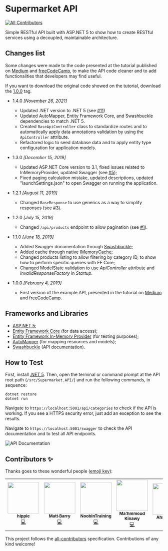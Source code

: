 # Supermarket API
<!-- ALL-CONTRIBUTORS-BADGE:START - Do not remove or modify this section -->
[![All Contributors](https://img.shields.io/badge/all_contributors-5-orange.svg?style=flat-square)](#contributors-)
<!-- ALL-CONTRIBUTORS-BADGE:END -->

Simple RESTful API built with ASP.NET 5 to show how to create RESTful services using a decoupled, maintainable architecture.

## Changes list

Some changes were made to the code presented at the tutorial published on [Medium](https://medium.com/free-code-camp/an-awesome-guide-on-how-to-build-restful-apis-with-asp-net-core-87b818123e28) and [freeCodeCamp](https://www.freecodecamp.org/news/an-awesome-guide-on-how-to-build-restful-apis-with-asp-net-core-87b818123e28/), to make the API code cleaner and to add functionalities that developers may find useful.

If you want to download the original code showed on the tutorial, download the [1.0.0](https://github.com/evgomes/supermarket-api/releases/tag/1.0.0) tag.

- 1.4.0 *[November 26, 2021]*
    - Updated .NET version to .NET 5 (see [#11](https://github.com/evgomes/supermarket-api/pull/11))
    - Updated AutoMapper, Entity Framework Core, and Swashbuckle dependencies to match .NET 5.
    - Created `BaseApiController` class to standardize routes and to automatically apply data annotations validation by using the `ApiController` attribute.
    - Refactored logic to seed database data and to apply entity type configuration for application models.

- 1.3.0 *[December 15, 2019]*
	- Updated ASP.NET Core version to 3.1, fixed issues related to InMemoryProvider, updated Swagger (see [#5](https://github.com/evgomes/supermarket-api/pull/5));
	- Fixed paging calculation mistake, updated descriptions, updated "launchSettings.json" to open Swagger on running the application.

- 1.2.1 *[August 11, 2019]*
    - Changed `BaseResponse` to use generics as a way to simplify responses (see [#3](https://github.com/evgomes/supermarket-api/pull/3)).

- 1.2.0 *[July 15, 2019]*
    - Changed `/api/products` endpoint to allow pagination (see [#1](https://github.com/evgomes/supermarket-api/issues/1)).

- 1.1.0 *[June 18, 2019]*

  - Added Swagger documentation through [Swashbuckle](https://github.com/domaindrivendev/Swashbuckle);
  - Added cache through native [IMemoryCache](https://docs.microsoft.com/en-us/aspnet/core/performance/caching/memory?view=aspnetcore-2.2);
  - Changed products listing to allow filtering by category ID, to show how to perform specific queries with EF Core;
  - Changed ModelState validation to use *ApiController* attribute and *InvalidResponseFactory* in *Startup*.

- 1.0.0 *[February 4, 2019]*

  - First version of the example API, presented in the tutorial on [Medium](https://medium.com/free-code-camp/an-awesome-guide-on-how-to-build-restful-apis-with-asp-net-core-87b818123e28) and [freeCodeCamp](https://www.freecodecamp.org/news/an-awesome-guide-on-how-to-build-restful-apis-with-asp-net-core-87b818123e28/).

## Frameworks and Libraries
- [ASP.NET 5](https://docs.microsoft.com/en-us/aspnet/core/?view=aspnetcore-5.0);
- [Entity Framework Core](https://docs.microsoft.com/en-us/ef/core/) (for data access);
- [Entity Framework In-Memory Provider](https://docs.microsoft.com/en-us/ef/core/miscellaneous/testing/in-memory) (for testing purposes);
- [AutoMapper](https://automapper.org/) (for mapping resources and models);
- [Swashbuckle](https://github.com/domaindrivendev/Swashbuckle) (API documentation).

## How to Test

First, install [.NET 5](https://dotnet.microsoft.com/download/dotnet/5.0). Then, open the terminal or command prompt at the API root path (```/src/Supermarket.API/```) and run the following commands, in sequence:

```
dotnet restore
dotnet run
```

Navigate to ```https://localhost:5001/api/categories``` to check if the API is working. If you see a HTTPS security error, just add an exception to see the results.

Navigate to ```https://localhost:5001/swagger``` to check the API documentation and to test all API endpoints.

![API Documentation](https://raw.githubusercontent.com/evgomes/supermarket-api/master/images/swagger.png)

## Contributors ✨

Thanks goes to these wonderful people ([emoji key](https://allcontributors.org/docs/en/emoji-key)):

<!-- ALL-CONTRIBUTORS-LIST:START - Do not remove or modify this section -->
<!-- prettier-ignore-start -->
<!-- markdownlint-disable -->
<table>
  <tr>
    <td align="center"><a href="https://hippiezhou.fun"><img src="https://avatars.githubusercontent.com/u/13598361?v=4?s=100" width="100px;" alt=""/><br /><sub><b>hippie</b></sub></a><br /><a href="https://github.com/evgomes/supermarket-api/commits?author=hippieZhou" title="Code">💻</a></td>
    <td align="center"><a href="https://github.com/mattbarry"><img src="https://avatars.githubusercontent.com/u/1567119?v=4?s=100" width="100px;" alt=""/><br /><sub><b>Matt Barry</b></sub></a><br /><a href="https://github.com/evgomes/supermarket-api/commits?author=mattbarry" title="Code">💻</a></td>
    <td align="center"><a href="https://github.com/NoobInTraining"><img src="https://avatars.githubusercontent.com/u/23185961?v=4?s=100" width="100px;" alt=""/><br /><sub><b>NoobInTraining</b></sub></a><br /><a href="https://github.com/evgomes/supermarket-api/commits?author=NoobInTraining" title="Code">💻</a></td>
    <td align="center"><a href="https://www.linkedin.com/in/mahmmoud-kinawy-7928b218a/"><img src="https://avatars.githubusercontent.com/u/57391128?v=4?s=100" width="100px;" alt=""/><br /><sub><b>Ma'hmmoud Kinawy</b></sub></a><br /><a href="https://github.com/evgomes/supermarket-api/commits?author=mahmmoudkinawy" title="Code">💻</a></td>
    <td align="center"><a href="https://www.linkedin.com/in/arazauk/"><img src="https://avatars.githubusercontent.com/u/22678337?v=4?s=100" width="100px;" alt=""/><br /><sub><b>Ahsan Raza</b></sub></a><br /><a href="https://github.com/evgomes/supermarket-api/pulls?q=is%3Apr+reviewed-by%3AAhsanRazaUK" title="Reviewed Pull Requests">👀</a></td>
  </tr>
</table>

<!-- markdownlint-restore -->
<!-- prettier-ignore-end -->

<!-- ALL-CONTRIBUTORS-LIST:END -->

This project follows the [all-contributors](https://github.com/all-contributors/all-contributors) specification. Contributions of any kind welcome!

